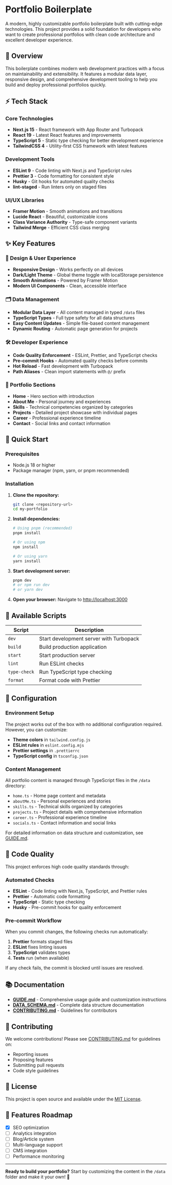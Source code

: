 # Portfolio Boilerplate

A modern, highly customizable portfolio boilerplate built with cutting-edge technologies. This project provides a solid foundation for developers who want to create professional portfolios with clean code architecture and excellent developer experience.

## 🚀 Overview

This boilerplate combines modern web development practices with a focus on maintainability and extensibility. It features a modular data layer, responsive design, and comprehensive development tooling to help you build and deploy professional portfolios quickly.

## ⚡ Tech Stack

### Core Technologies

- **Next.js 15** - React framework with App Router and Turbopack
- **React 19** - Latest React features and improvements
- **TypeScript 5** - Static type checking for better development experience
- **TailwindCSS 4** - Utility-first CSS framework with latest features

### Development Tools

- **ESLint 9** - Code linting with Next.js and TypeScript rules
- **Prettier 3** - Code formatting for consistent style
- **Husky** - Git hooks for automated quality checks
- **lint-staged** - Run linters only on staged files

### UI/UX Libraries

- **Framer Motion** - Smooth animations and transitions
- **Lucide React** - Beautiful, customizable icons
- **Class Variance Authority** - Type-safe component variants
- **Tailwind Merge** - Efficient CSS class merging

## ✨ Key Features

### 🎨 Design & User Experience

- **Responsive Design** - Works perfectly on all devices
- **Dark/Light Theme** - Global theme toggle with localStorage persistence
- **Smooth Animations** - Powered by Framer Motion
- **Modern UI Components** - Clean, accessible interface

### 🗂️ Data Management

- **Modular Data Layer** - All content managed in typed `/data` files
- **TypeScript Types** - Full type safety for all data structures
- **Easy Content Updates** - Simple file-based content management
- **Dynamic Routing** - Automatic page generation for projects

### 🛠️ Developer Experience

- **Code Quality Enforcement** - ESLint, Prettier, and TypeScript checks
- **Pre-commit Hooks** - Automated quality checks before commits
- **Hot Reload** - Fast development with Turbopack
- **Path Aliases** - Clean import statements with `@/` prefix

### 📱 Portfolio Sections

- **Home** - Hero section with introduction
- **About Me** - Personal journey and experiences
- **Skills** - Technical competencies organized by categories
- **Projects** - Detailed project showcase with individual pages
- **Career** - Professional experience timeline
- **Contact** - Social links and contact information

## 🚀 Quick Start

### Prerequisites

- Node.js 18 or higher
- Package manager (npm, yarn, or pnpm recommended)

### Installation

1. **Clone the repository:**

   ```bash
   git clone <repository-url>
   cd my-portfolio
   ```

2. **Install dependencies:**

   ```bash
   # Using pnpm (recommended)
   pnpm install

   # Or using npm
   npm install

   # Or using yarn
   yarn install
   ```

3. **Start development server:**

   ```bash
   pnpm dev
   # or npm run dev
   # or yarn dev
   ```

4. **Open your browser:**
   Navigate to [http://localhost:3000](http://localhost:3000)

## 📝 Available Scripts

| Script       | Description                             |
| ------------ | --------------------------------------- |
| `dev`        | Start development server with Turbopack |
| `build`      | Build production application            |
| `start`      | Start production server                 |
| `lint`       | Run ESLint checks                       |
| `type-check` | Run TypeScript type checking            |
| `format`     | Format code with Prettier               |

## 🔧 Configuration

### Environment Setup

The project works out of the box with no additional configuration required. However, you can customize:

- **Theme colors** in `tailwind.config.js`
- **ESLint rules** in `eslint.config.mjs`
- **Prettier settings** in `.prettierrc`
- **TypeScript config** in `tsconfig.json`

### Content Management

All portfolio content is managed through TypeScript files in the `/data` directory:

- `home.ts` - Home page content and metadata
- `aboutMe.ts` - Personal experiences and stories
- `skills.ts` - Technical skills organized by categories
- `projects.ts` - Project details with comprehensive information
- `career.ts` - Professional experience timeline
- `socials.ts` - Contact information and social links

For detailed information on data structure and customization, see [GUIDE.md](./GUIDE.md).

## 🎯 Code Quality

This project enforces high code quality standards through:

### Automated Checks

- **ESLint** - Code linting with Next.js, TypeScript, and Prettier rules
- **Prettier** - Automatic code formatting
- **TypeScript** - Static type checking
- **Husky** - Pre-commit hooks for quality enforcement

### Pre-commit Workflow

When you commit changes, the following checks run automatically:

1. **Prettier** formats staged files
2. **ESLint** fixes linting issues
3. **TypeScript** validates types
4. **Tests** run (when available)

If any check fails, the commit is blocked until issues are resolved.

## 📚 Documentation

- **[GUIDE.md](./GUIDE.md)** - Comprehensive usage guide and customization instructions
- **[DATA_SCHEMA.md](./docs/DATA_SCHEMA.md)** - Complete data structure documentation
- **[CONTRIBUTING.md](./CONTRIBUTING.md)** - Guidelines for contributors

## 🤝 Contributing

We welcome contributions! Please see [CONTRIBUTING.md](./CONTRIBUTING.md) for guidelines on:

- Reporting issues
- Proposing features
- Submitting pull requests
- Code style guidelines

## 📄 License

This project is open source and available under the [MIT License](LICENSE).

## 🌟 Features Roadmap

- [x] SEO optimization
- [ ] Analytics integration
- [ ] Blog/Article system
- [ ] Multi-language support
- [ ] CMS integration
- [ ] Performance monitoring

---

**Ready to build your portfolio?** Start by customizing the content in the `/data` folder and make it your own! 🚀
